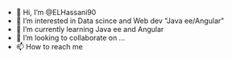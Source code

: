 - 👋 Hi, I’m @ELHassani90
- 👀 I’m interested in Data scince and Web dev "Java ee/Angular"
- 🌱 I’m currently learning Java ee and Angular
- 💞️ I’m looking to collaborate on ...
- 📫 How to reach me 

<!---
ELHassani90/ELHassani90 is a ✨ special ✨ repository because its `README.md` (this file) appears on your GitHub profile.
You can click the Preview link to take a look at your changes.
--->

